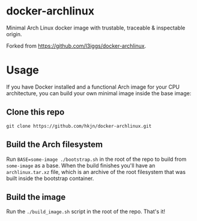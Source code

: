 # docker-archlinux

Minimal Arch Linux docker image with trustable, traceable &
inspectable origin.

Forked from https://github.com/l3iggs/docker-archlinux.

# Usage

If you have Docker installed and a functional Arch image for your CPU
architecture, you can build your own minimal image inside the base image:

## Clone this repo
```
git clone https://github.com/hkjn/docker-archlinux.git
```

## Build the Arch filesystem
Run `BASE=some-image ./bootstrap.sh` in the root of the repo to build
from `some-image` as a base. When the build finishes you'll have an
`archlinux.tar.xz` file, which is an archive of the root filesystem
that was built inside the bootstrap container.

## Build the image
Run the `./build_image.sh` script in the root of the repo. That's it!